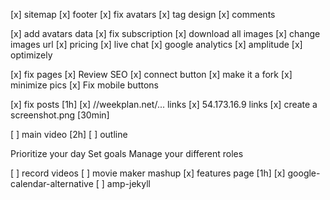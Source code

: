 [x] sitemap
[x] footer
[x] fix avatars
[x] tag design
[x] comments

[x] add avatars data
[x] fix subscription
[x] download all images
[x] change images url
[x] pricing
[x] live chat
[x] google analytics
[x] amplitude
[x] optimizely

[x] fix pages
[x] Review SEO
[x] connect button
[x] make it a fork
[x] minimize pics
[x] Fix mobile buttons

[x] fix posts [1h]
[x] //weekplan.net/... links
[x] 54.173.16.9 links
[x] create a screenshot.png [30min]

[ ] main video [2h]
  [ ] outline

Prioritize your day
Set goals
Manage your different roles

  [ ] record videos
  [ ] movie maker mashup
[x] features page [1h]
[x] google-calendar-alternative
[ ] amp-jekyll